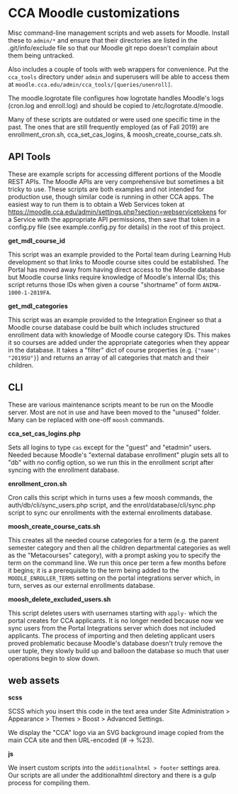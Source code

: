 # CCA Moodle customizations

Misc command-line management scripts and web assets for Moodle. Install these to `admin/*` and ensure that their directories are listed in the .git/info/exclude file so that our Moodle git repo doesn't complain about them being untracked.

Also includes a couple of tools with web wrappers for convenience. Put the `cca_tools` directory under `admin` and superusers will be able to access them at `moodle.cca.edu/admin/cca_tools/[queries/unenroll]`.

The moodle.logrotate file configures how logrotate handles Moodle's logs (cron.log and enroll.log) and should be copied to /etc/logrotate.d/moodle.

Many of these scripts are outdated or were used one specific time in the past. The ones that are still frequently employed (as of Fall 2019) are enrollment_cron.sh, cca_set_cas_logins, & moosh_create_course_cats.sh.

## API Tools

These are example scripts for accessing different portions of the Moodle REST APIs. The Moodle APIs are very comprehensive but sometimes a bit tricky to use. These scripts are both examples and not intended for production use, though similar code is running in other CCA apps. The easiest way to run them is to obtain a Web Services token at https://moodle.cca.edu/admin/settings.php?section=webservicetokens for a Service with the appropriate API permissions, then save that token in a config.py file (see example.config.py for details) in the root of this project.

**get_mdl_course_id**

This script was an example provided to the Portal team during Learning Hub development so that links to Moodle course sites could be established. The Portal has moved away from having direct access to the Moodle database but Moodle course links require knowledge of Moodle's internal IDs; this script returns those IDs when given a course "shortname" of form `ANIMA-1000-1-2019FA`.

**get_mdl_categories**

This script was an example provided to the Integration Engineer so that a Moodle course database could be built which includes structured enrollment data with knowledge of Moodle course category IDs. This makes it so courses are added under the appropriate categories when they appear in the database. It takes a "filter" dict of course properties (e.g. `{"name": "2019SU"}`) and returns an array of all categories that match and their children.

## CLI

These are various maintenance scripts meant to be run on the Moodle server. Most are not in use and have been moved to the "unused" folder. Many can be replaced with one-off `moosh` commands.

**cca_set_cas_logins.php**

Sets all logins to type `cas` except for the "guest" and "etadmin" users. Needed because Moodle's "external database enrollment" plugin sets all to "db" with no config option, so we run this in the enrollment script after syncing with the enrollment database.

**enrollment_cron.sh**

Cron calls this script which in turns uses a few moosh commands, the auth/db/cli/sync_users.php script, and the enrol/database/cli/sync.php script to sync our enrollments with the external enrollments database.

**moosh_create_course_cats.sh**

This creates all the needed course categories for a term (e.g. the parent semester category and then all the children departmental categories as well as the "Metacourses" category), with a prompt asking you to specify the term on the command line. We run this once per term a few months before it begins; it is a prerequisite to the term being added to the `MOODLE_ENROLLER_TERMS` setting on the portal integrations server which, in turn, serves as our external enrollments database.

**moosh_delete_excluded_users.sh**

This script deletes users with usernames starting with `apply-` which the portal creates for CCA applicants. It is no longer needed because now we sync users from the Portal Integrations server which does not included applicants. The process of importing and then deleting applicant users proved problematic because Moodle's database doesn't truly remove the user tuple, they slowly build up and balloon the database so much that user operations begin to slow down.

## web assets

**scss**

SCSS which you insert this code in the text area under Site Administration > Appearance > Themes > Boost > Advanced Settings.

We display the "CCA" logo via an SVG background image copied from the main CCA site and then URL-encoded (# -> %23).

**js**

We insert custom scripts into the `additionalhtml > footer` settings area. Our scripts are all under the additionalhtml directory and there is a gulp process for compiling them.
